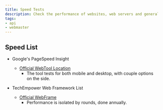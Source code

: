 ```yaml
---
title: Speed Tests
description: Check the performance of websites, web servers and general list of information within that area.
tags:
- api
- webmaster
---
```


## Speed List

- Google's PageSpeed Insight
  - [Official WebTool Location](https://pagespeed.web.dev/)
    - The tool tests for both mobile and desktop, with couple options on the side.

- TechEmpower Web Framework List
  - [Official WebFrame](https://www.techempower.com/benchmarks/#section=data-r21)
    - Performance is isolated by rounds, done annually.
